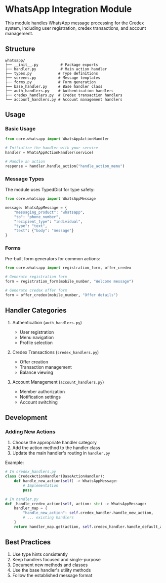 # WhatsApp Integration Module

This module handles WhatsApp message processing for the Credex system, including user registration, credex transactions, and account management.

## Structure

```
whatsapp/
├── __init__.py          # Package exports
├── handler.py           # Main action handler
├── types.py            # Type definitions
├── screens.py          # Message templates
├── forms.py            # Form generation
├── base_handler.py     # Base handler class
├── auth_handlers.py    # Authentication handlers
├── credex_handlers.py  # Credex transaction handlers
└── account_handlers.py # Account management handlers
```

## Usage

### Basic Usage

```python
from core.whatsapp import WhatsAppActionHandler

# Initialize the handler with your service
handler = WhatsAppActionHandler(service)

# Handle an action
response = handler.handle_action("handle_action_menu")
```

### Message Types

The module uses TypedDict for type safety:

```python
from core.whatsapp import WhatsAppMessage

message: WhatsAppMessage = {
    "messaging_product": "whatsapp",
    "to": "phone_number",
    "recipient_type": "individual",
    "type": "text",
    "text": {"body": "message"}
}
```

### Forms

Pre-built form generators for common actions:

```python
from core.whatsapp import registration_form, offer_credex

# Generate registration form
form = registration_form(mobile_number, "Welcome message")

# Generate credex offer form
form = offer_credex(mobile_number, "Offer details")
```

## Handler Categories

1. Authentication (`auth_handlers.py`)
   - User registration
   - Menu navigation
   - Profile selection

2. Credex Transactions (`credex_handlers.py`)
   - Offer creation
   - Transaction management
   - Balance viewing

3. Account Management (`account_handlers.py`)
   - Member authorization
   - Notification settings
   - Account switching

## Development

### Adding New Actions

1. Choose the appropriate handler category
2. Add the action method to the handler class
3. Update the main handler's routing in `handler.py`

Example:

```python
# In credex_handlers.py
class CredexActionHandler(BaseActionHandler):
    def handle_new_action(self) -> WhatsAppMessage:
        # Implementation
        pass

# In handler.py
def _handle_credex_action(self, action: str) -> WhatsAppMessage:
    handler_map = {
        "handle_new_action": self.credex_handler.handle_new_action,
        # ... existing handlers
    }
    return handler_map.get(action, self.credex_handler.handle_default_action)()
```

## Best Practices

1. Use type hints consistently
2. Keep handlers focused and single-purpose
3. Document new methods and classes
4. Use the base handler's utility methods
5. Follow the established message format
